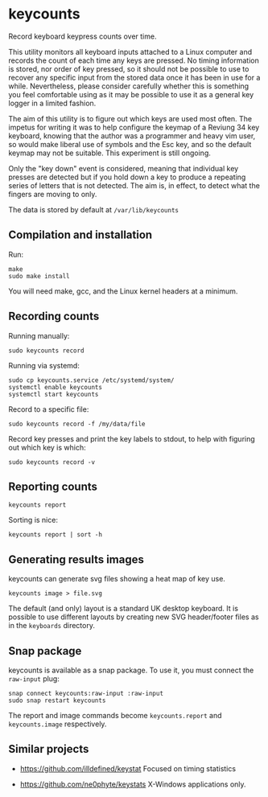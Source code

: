 # keycounts

Record keyboard keypress counts over time.

This utility monitors all keyboard inputs attached to a Linux computer and
records the count of each time any keys are pressed. No timing information is
stored, nor order of key pressed, so it should not be possible to use to
recover any specific input from the stored data once it has been in use for a
while. Nevertheless, please consider carefully whether this is something you
feel comfortable using as it may be possible to use it as a general key logger
in a limited fashion.

The aim of this utility is to figure out which keys are used most often. The
impetus for writing it was to help configure the keymap of a Reviung 34 key
keyboard, knowing that the author was a programmer and heavy vim user, so would
make liberal use of symbols and the Esc key, and so the default keymap may not
be suitable. This experiment is still ongoing.

Only the "key down" event is considered, meaning that individual key presses
are detected but if you hold down a key to produce a repeating series of
letters that is not detected. The aim is, in effect, to detect what the fingers
are moving to only.

The data is stored by default at `/var/lib/keycounts`

## Compilation and installation

Run:

```
make
sudo make install
```

You will need make, gcc, and the Linux kernel headers at a minimum.

## Recording counts

Running manually:

```
sudo keycounts record
```

Running via systemd:

```
sudo cp keycounts.service /etc/systemd/system/
systemctl enable keycounts
systemctl start keycounts
```

Record to a specific file:

```
sudo keycounts record -f /my/data/file
```

Record key presses and print the key labels to stdout, to help with figuring
out which key is which:

```
sudo keycounts record -v
```

## Reporting counts

```
keycounts report
```

Sorting is nice:

```
keycounts report | sort -h
```

## Generating results images

keycounts can generate svg files showing a heat map of key use.

```
keycounts image > file.svg
```

The default (and only) layout is a standard UK desktop keyboard. It is possible
to use different layouts by creating new SVG header/footer files as in the
`keyboards` directory.

## Snap package

keycounts is available as a snap package. To use it, you must connect the `raw-input` plug:

```
snap connect keycounts:raw-input :raw-input
sudo snap restart keycounts
```

The report and image commands become `keycounts.report` and `keycounts.image`
respectively.


## Similar projects

* https://github.com/illdefined/keystat
  Focused on timing statistics

* https://github.com/ne0phyte/keystats
  X-Windows applications only.
